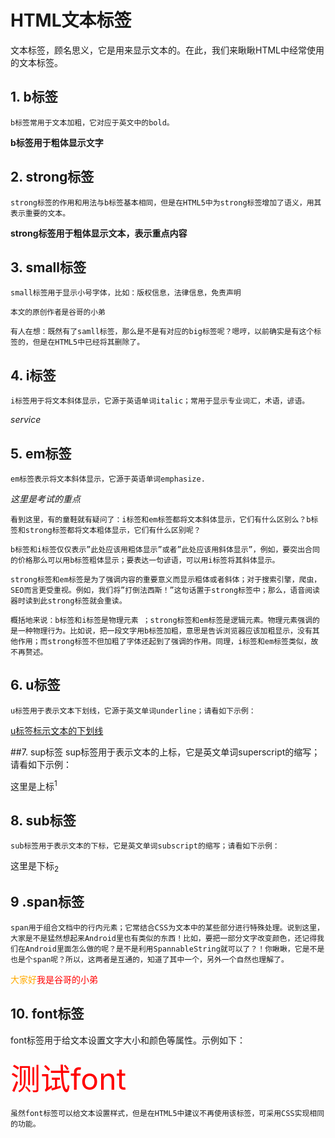 # HTML文本标签
文本标签，顾名思义，它是用来显示文本的。在此，我们来瞅瞅HTML中经常使用的文本标签。

## 1. b标签
    b标签常用于文本加粗，它对应于英文中的bold。
    
<b>b标签用于粗体显示文字</b>

## 2. strong标签
	strong标签的作用和用法与b标签基本相同，但是在HTML5中为strong标签增加了语义，用其表示重要的文本。

<strong>strong标签用于粗体显示文本，表示重点内容</strong>
## 3. small标签
    small标签用于显示小号字体，比如：版权信息，法律信息，免责声明

<small>本文的原创作者是谷哥的小弟</small>

	有人在想：既然有了samll标签，那么是不是有对应的big标签呢？嗯哼，以前确实是有这个标签的，但是在HTML5中已经将其删除了。
## 4. i标签
    i标签用于将文本斜体显示，它源于英语单词italic；常用于显示专业词汇，术语，谚语。

<i>service</i>

## 5. em标签
    em标签表示将文本斜体显示，它源于英语单词emphasize.

<em>这里是考试的重点</em>

	看到这里，有的童鞋就有疑问了：i标签和em标签都将文本斜体显示，它们有什么区别么？b标签和strong标签都将文本粗体显示，它们有什么区别呢？

	b标签和i标签仅仅表示”此处应该用粗体显示”或者”此处应该用斜体显示”，例如，要突出合同的价格那么可以用b标签粗体显示；要表达一句谚语，可以用i标签将其斜体显示。

	strong标签和em标签是为了强调内容的重要意义而显示粗体或者斜体；对于搜索引擎，爬虫，SEO而言更受重视。例如，我们将”打倒法西斯！”这句话置于strong标签中；那么，语音阅读器时读到此strong标签就会重读。

	概括地来说：b标签和i标签是物理元素 ；strong标签和em标签是逻辑元素。物理元素强调的是一种物理行为。比如说，把一段文字用b标签加粗，意思是告诉浏览器应该加粗显示，没有其他作用；而strong标签不但加粗了字体还起到了强调的作用。同理，i标签和em标签类似，故不再赘述。
## 6. u标签
    u标签用于表示文本下划线，它源于英文单词underline；请看如下示例：

<u>u标签标示文本的下划线</u>

##7. sup标签
	sup标签用于表示文本的上标，它是英文单词superscript的缩写；请看如下示例：

这里是上标<sup>1</sup>
## 8. sub标签
	sub标签用于表示文本的下标，它是英文单词subscript的缩写；请看如下示例：

这里是下标<sub>2</sub>
## 9 .span标签
	span用于组合文档中的行内元素；它常结合CSS为文本中的某些部分进行特殊处理。说到这里，大家是不是猛然想起来Android里也有类似的东西！比如，要把一部分文字改变颜色，还记得我们在Android里面怎么做的呢？是不是利用SpannableString就可以了？！你瞅瞅，它是不是也是个span呢？所以，这两者是互通的，知道了其中一个，另外一个自然也理解了。

<span style="color:#FA0">大家好</span><span style="color:#F00">我是谷哥的小弟</span>
## 10. font标签

font标签用于给文本设置文字大小和颜色等属性。示例如下：

<font color="red" size="15">测试font</font>

	虽然font标签可以给文本设置样式，但是在HTML5中建议不再使用该标签，可采用CSS实现相同的功能。